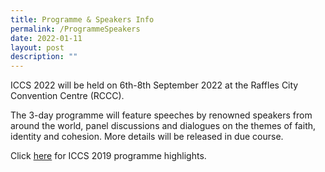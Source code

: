 ```yaml
---
title: Programme & Speakers Info
permalink: /ProgrammeSpeakers
date: 2022-01-11
layout: post
description: ""
---
```

ICCS 2022 will be held on 6th-8th September 2022 at the Raffles City Convention Centre (RCCC).  

The 3-day programme will feature speeches by renowned speakers from around the world, panel discussions and dialogues on the themes of faith, identity and cohesion. More details will be released in due course.

Click [here](https://www.rsis.edu.sg/event/international-conference-on-cohesive-societies/#.YoWxetARXb1) for ICCS 2019 programme highlights.
